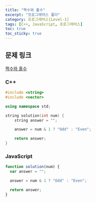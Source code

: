 ```yaml
---
title: "짝수와 홀수"
excerpt: "프로그래머스 풀이"
category: 프로그래머스[Level-1]
tags: [C++, JavaScript, 프로그래머스]
toc: true
toc_sticky: true
---
```


## 문제 링크

[짝수와 홀수](https://programmers.co.kr/learn/courses/30/lessons/12937)

### C++

```cpp
#include <string>
#include <vector>

using namespace std;

string solution(int num) {
    string answer = "";

    answer = num & 1 ? "Odd" : "Even";

    return answer;
}
```

### JavaScript

```js
function solution(num) {
  var answer = "";

  answer = num & 1 ? "Odd" : "Even";

  return answer;
}
```
